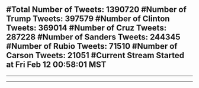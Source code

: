 #Total Number of Tweets: 1390720 
#Number of Trump Tweets: 397579
#Number of Clinton Tweets: 369014
#Number of Cruz Tweets: 287228
#Number of Sanders Tweets: 244345
#Number of Rubio Tweets: 71510
#Number of Carson Tweets: 21051
#Current Stream Started at Fri Feb 12 00:58:01 MST
---
---
---
